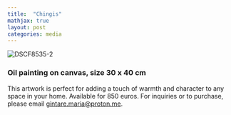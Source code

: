 ```yaml
---
title:  "Chingis"
mathjax: true
layout: post
categories: media
---
```


![DSCF8535-2](https://github.com/user-attachments/assets/8b93c687-e9cb-4348-a161-c8555c4c3663)

### Oil painting on canvas, size 30 x 40 cm

This artwork is perfect for adding a touch of warmth and character to any space in your home. Available for 850 euros. For inquiries or to purchase, please email gintare.maria@proton.me.

